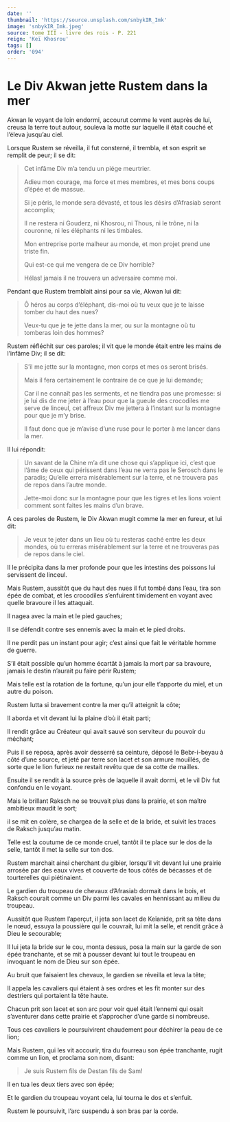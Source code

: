 ```yaml
---
date: ''
thumbnail: 'https://source.unsplash.com/snbykIR_Imk'
image: 'snbykIR_Imk.jpeg'
source: tome III - livre des rois - P. 221
reign: 'Keï Khosrou'
tags: []
order: '094'
---
```


# Le Div Akwan jette Rustem dans la mer

Akwan le voyant de loin endormi, accourut comme le vent auprès de lui, creusa la terre tout autour, souleva la motte sur laquelle il était couché et l’éleva jusqu’au ciel.

Lorsque Rustem se réveilla, il fut consterné, il trembla, et son esprit se remplit de peur; il se dit:

> Cet infâme Div m’a tendu un piége meurtrier.
>
> Adieu mon courage, ma force et mes membres, et mes bons coups d’épée et de massue.
>
> Si je péris, le monde sera dévasté, et tous les désirs d’Afrasiab seront accomplis;
>
> Il ne restera ni Gouderz, ni Khosrou, ni Thous, ni le trône, ni la couronne, ni les éléphants ni les timbales.
>
> Mon entreprise porte malheur au monde, et mon projet prend une triste fin.
>
> Qui est-ce qui me vengera de ce Div horrible?
>
> Hélas! jamais il ne trouvera un adversaire comme moi.

Pendant que Rustem tremblait ainsi pour sa vie, Akwan lui dit:

> Ô héros au corps d’éléphant, dis-moi où tu veux que je te laisse tomber du haut des nues?
>
> Veux-tu que je te jette dans la mer, ou sur la montagne où tu tomberas loin des hommes?

Rustem réfléchit sur ces paroles; il vit que le monde était entre les mains de l’infâme Div; il se dit:

> S’il me jette sur la montagne, mon corps et mes os seront brisés.
>
> Mais il fera certainement le contraire de ce que je lui demande;
>
> Car il ne connaît pas les serments, et ne tiendra pas une promesse: si je lui dis de me jeter à l’eau pour que la gueule des crocodiles me serve de linceul, cet affreux Div me jettera à l’instant sur la montagne pour que je m’y brise.
>
> Il faut donc que je m’avise d’une ruse pour le porter à me lancer dans la mer.

Il lui répondit:

> Un savant de la Chine m’a dit une chose qui s’applique ici, c’est que l’âme de ceux qui périssent dans l’eau ne verra pas le Serosch dans le paradis; Qu’elle errera misérablement sur la terre, et ne trouvera pas de repos dans l’autre monde.
>
> Jette-moi donc sur la montagne pour que les tigres et les lions voient comment sont faites les mains d’un brave.

A ces paroles de Rustem, le Div Akwan mugit comme la mer en fureur, et lui dit:

> Je veux te jeter dans un lieu où tu resteras caché entre les deux mondes, où tu erreras misérablement sur la terre et ne trouveras pas de repos dans le ciel.

Il le précipita dans la mer profonde pour que les intestins des poissons lui servissent de linceul.

Mais Rustem, aussitôt que du haut des nues il fut tombé dans l’eau, tira son épée de combat, et les crocodiles s’enfuirent timidement en voyant avec quelle bravoure il les attaquait.

Il nagea avec la main et le pied gauches;

Il se défendit contre ses ennemis avec la main et le pied droits.

Il ne perdit pas un instant pour agir; c’est ainsi que fait le véritable homme de guerre.

S’il était possible qu’un homme écartât à jamais la mort par sa bravoure, jamais le destin n’aurait pu faire périr Rustem;

Mais telle est la rotation de la fortune, qu’un jour elle t’apporte du miel, et un autre du poison.

Rustem lutta si bravement contre la mer qu’il atteignit la côte;

Il aborda et vit devant lui la plaine d’où il était parti;

Il rendit grâce au Créateur qui avait sauvé son serviteur du pouvoir du méchant;

Puis il se reposa, après avoir desserré sa ceinture, déposé le Bebr-i-beyau à côté d’une source, et jeté par terre son lacet et son armure mouillés, de sorte que le lion furieux ne restait revêtu que de sa cotte de mailles.

Ensuite il se rendit à la source près de laquelle il avait dormi, et le vil Div fut confondu en le voyant.

Mais le brillant Raksch ne se trouvait plus dans la prairie, et son maître ambitieux maudit le sort;

il se mit en colère, se chargea de la selle et de la bride, et suivit les traces de Raksch jusqu’au matin.

Telle est la coutume de ce monde cruel, tantôt il te place sur le dos de la selle, tantôt il met la selle sur ton dos.

Rustem marchait ainsi cherchant du gibier, lorsqu’il vit devant lui une prairie arrosée par des eaux vives et couverte de tous côtés de bécasses et de tourterelles qui piétinaient.

Le gardien du troupeau de chevaux d’Afrasiab dormait dans le bois, et Raksch courait comme un Div parmi les cavales en hennissant au milieu du troupeau.

Aussitôt que Rustem l’aperçut, il jeta son lacet de Keîanide, prit sa tête dans le nœud, essuya la poussière qui le couvrait, lui mit la selle, et rendit grâce à Dieu le secourable;

Il lui jeta la bride sur le cou, monta dessus, posa la main sur la garde de son épée tranchante, et se mit à pousser devant lui tout le troupeau en invoquant le nom de Dieu sur son épée.

Au bruit que faisaient les chevaux, le gardien se réveilla et leva la tête;

Il appela les cavaliers qui étaient à ses ordres et les fit monter sur des destriers qui portaient la tête haute.

Chacun prit son lacet et son arc pour voir quel était l’ennemi qui osait s’aventurer dans cette prairie et s’approcher d’une garde si nombreuse.

Tous ces cavaliers le poursuivirent chaudement pour déchirer la peau de ce lion;

Mais Rustem, qui les vit accourir, tira du fourreau son épée tranchante, rugit comme un lion, et proclama son nom, disant:

> Je suis Rustem fils de Destan fils de Sam!

Il en tua les deux tiers avec son épée;

Et le gardien du troupeau voyant cela, lui tourna le dos et s’enfuit.

Rustem le poursuivit, l’arc suspendu à son bras par la corde.
